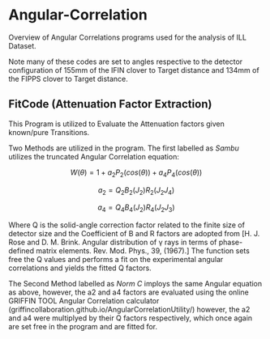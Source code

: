 # Angular-Correlation

Overview of Angular Correlations programs used for the analysis of ILL Dataset.

Note many of these codes are set to angles respective to the detector configuration of 155mm of the IFIN clover to Target distance and 134mm of the FIPPS clover to Target distance.

## FitCode (Attenuation Factor Extraction)

This Program is utilized to Evaluate the Attenuation factors given known/pure Transitions.

Two Methods are utilized in the program. The first labelled as *Sambu* utilizes the truncated Angular Correlation equation: 
```math
W(\theta) = 1 + a_2P_2(cos(\theta)) + a_4P_4(cos(\theta))
```

```math
a_2 = Q_2B_2(J_2)R_2(J_2J_4)
```
```math
a_4 = Q_4B_4(J_2)R_4(J_2J_3) 
```

Where Q is the solid-angle correction factor related to the finite size of detector size and the Coefficient of B and R factors are adopted from [H. J. Rose and D. M. Brink. Angular distribution of γ rays in terms of phase-defined matrix
elements. Rev. Mod. Phys., 39, (1967).] The function sets free the Q values and performs a fit on the experimental angular correlations and yields the fitted Q factors.

The Second Method labelled as *Norm C* imploys the same Angular equation as above, however, the a2 and a4 factors are evaluated using the online GRIFFIN TOOL Angular Correlation calculator (griffincollaboration.github.io/AngularCorrelationUtility/)
however, the a2 and a4 were multiplyed by their Q factors respectively, which once again are set free in the program and are fitted for.


## 
